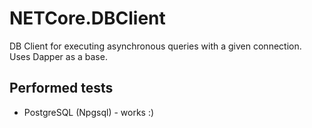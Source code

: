 # NETCore.DBClient
DB Client for executing asynchronous queries with a given connection. Uses Dapper as a base.

## Performed tests
* PostgreSQL (Npgsql) - works :)
